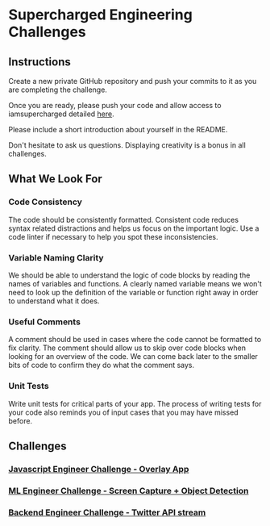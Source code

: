 # Supercharged Engineering Challenges

## Instructions
Create a new private GitHub repository and push your commits to it as you are completing the challenge.

Once you are ready, please push your code and allow access to iamsupercharged detailed [here](instructions/angular-challenge).

Please include a short introduction about yourself in the README.

Don't hesitate to ask us questions. Displaying creativity is a bonus in all challenges.

## What We Look For

### Code Consistency
The code should be consistently formatted. Consistent code reduces syntax related distractions and helps us focus on the important logic. Use a code linter if necessary to help you spot these inconsistencies.

### Variable Naming Clarity
We should be able to understand the logic of code blocks by reading the names of variables and functions. A clearly named variable means we won't need to look up the definition of the variable or function right away in order to understand what it does.

### Useful Comments
A comment should be used in cases where the code cannot be formatted to fix clarity. The comment should allow us to skip over code blocks when looking for an overview of the code. We can come back later to the smaller bits of code to confirm they do what the comment says.

### Unit Tests
Write unit tests for critical parts of your app. The process of writing tests for your code also reminds you of input cases that you may have missed before.

## Challenges

### [Javascript Engineer Challenge - Overlay App](instructions/angular-challenge)

### [ML Engineer Challenge - Screen Capture + Object Detection](instructions/ml-challenge)

### [Backend Engineer Challenge - Twitter API stream](instructions/backend-challenge)
